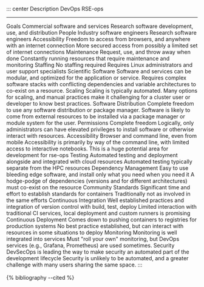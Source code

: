 ::: center
  Description              DevOps                                                                                         RSE-ops
  ------------------------ ---------------------------------------------------------------------------------------------- ----------------------------------------------------------------------------------------------------------------------------------------------------------------
  Goals                    Commercial software and services                                                               Research software development, use, and distribution
  People                   Industry software engineers                                                                    Research software engineers
  Accessibility            Freedom to access from browsers, and anywhere with an internet connection                      More secured access from possibly a limited set of internet connections
  Maintenance              Request, use, and throw away when done                                                         Constantly running resources that require maintenance and monitoring
  Staffing                 No staffing required                                                                           Requires Linux administrators and user support specialists
  Scientific Software      Software and services can be modular, and optimized for the application or service.            Requires complex software stacks with conflicting dependencies and variable architectures to co-exist on a resource.
  Scaling                  Scaling is typically automated.                                                                Many options for scaling, and manual practices make it challenging for a cluster user or developer to know best practices.
  Software Distribution    Complete freedom to use any software distribution or package manager.                          Software is likely to come from external resources to be installed via a package manager or module system for the user.
  Permissions              Complete freedom                                                                               Logically, only administrators can have elevated privileges to install software or otherwise interact with resources.
  Accessibility            Browser and command line, even from mobile                                                     Accessibility is primarily by way of the command line, with limited access to interactive notebooks. This is a huge potential area for development for rse-ops
  Testing                  Automated testing and deployment alongside and integrated with cloud resources                 Automated testing typically separate from the HPC resources
  Dependency Management    Easy to use bleeding edge software, and install only what you need when you need it            A hodge-podge of dependencies (versions and for different architectures) must co-exist on the resource
  Community Standards      Significant time and effort to establish standards for containers                              Traditionally not as involved in the same efforts
  Continuous Integration   Well established practices and integration of version control with build, test, deploy         Limited interaction with traditional CI services, local deployment and custom runners is promising
  Continuous Deployment    Comes down to pushing containers to registries for production systems                          No best practice established, but can interact with resources in some situations to deploy
  Monitoring               Monitoring is well integrated into services                                                    Must "roll your own" monitoring, but DevOps services (e.g., Grafana, Prometheus) are used sometimes.
  Security                 DevSecOps is leading the way to make security an automated part of the development lifecycle   Security is unlikely to be automated, and a greater challenge with many users sharing the same space.
:::
<br><br>
{% bibliography --cited %}